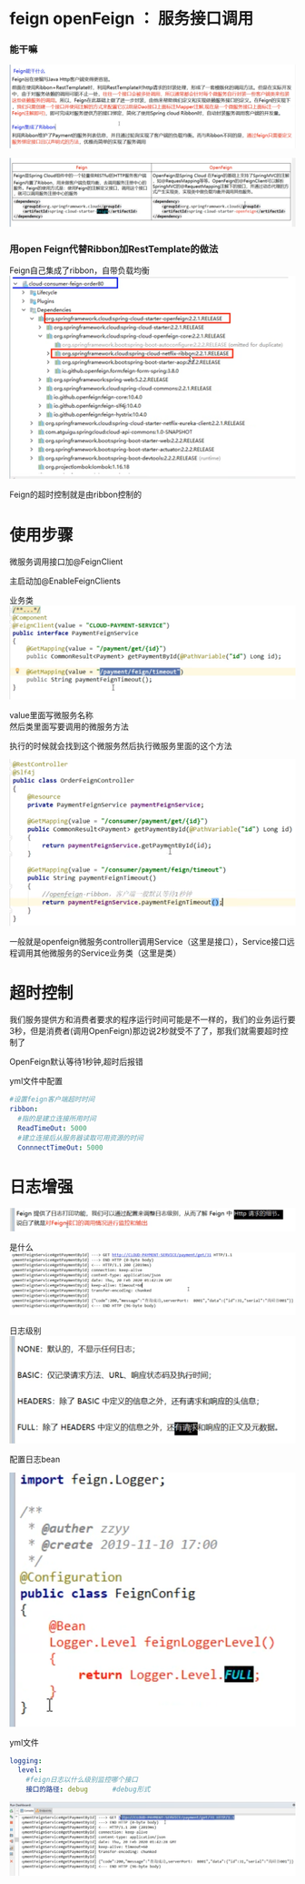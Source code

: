 # feign openFeign ： 服务接口调用

### 能干嘛

![img_51.png](OpenFeign_img/img_51.png)

![img_52.png](OpenFeign_img/img_52.png)

### 用open Feign代替Ribbon加RestTemplate的做法

Feign自己集成了ribbon，自带负载均衡  
![img_56.png](OpenFeign_img/img_56.png)

Feign的超时控制就是由ribbon控制的

# 使用步骤

微服务调用接口加@FeignClient

主启动加@EnableFeignClients

业务类   
![img_55.png](OpenFeign_img/img_55.png)

value里面写微服务名称   
然后类里面写要调用的微服务方法

执行的时候就会找到这个微服务然后执行微服务里面的这个方法

![img_54.png](OpenFeign_img/img_54.png)

一般就是openfeign微服务controller调用Service（这里是接口），Service接口远程调用其他微服务的Service业务类（这里是类）

# 超时控制

我们服务提供方和消费者要求的程序运行时间可能是不一样的，我们的业务运行要3秒，但是消费者(调用OpenFeign)那边说2秒就受不了了，那我们就需要超时控制了

OpenFeign默认等待1秒钟,超时后报错

yml文件中配置

```yml
#设置feign客户端超时时间 
ribbon:
  #指的是建立连接所用时间   
  ReadTimeOut: 5000   
  #建立连接后从服务器读取可用资源的时间   
  ConnnectTimeOut: 5000

```

# 日志增强

![img_58.png](OpenFeign_img/img_58.png)

是什么    
![img_57.png](OpenFeign_img/img_57.png)

日志级别   
![img_59.png](OpenFeign_img/img_59.png)

配置日志bean

![img_60.png](OpenFeign_img/img_60.png)

yml文件

```yml
logging:
  level: 
    #feign日志以什么级别监控哪个接口   
    接口的路径: debug      #debug形式  
```

![img_61.png](OpenFeign_img/img_61.png)   